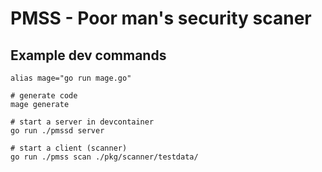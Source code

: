 # PMSS - Poor man's security scaner

## Example dev commands

```
alias mage="go run mage.go"

# generate code
mage generate

# start a server in devcontainer
go run ./pmssd server

# start a client (scanner)
go run ./pmss scan ./pkg/scanner/testdata/
```

